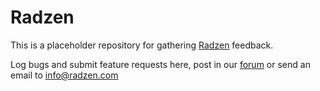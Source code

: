 # Radzen

This is a placeholder repository for gathering [Radzen](https://www.radzen.com/) feedback.

Log bugs and submit feature requests here, post in our [forum](http://forum.radzen.com/) or send an email to info@radzen.com
